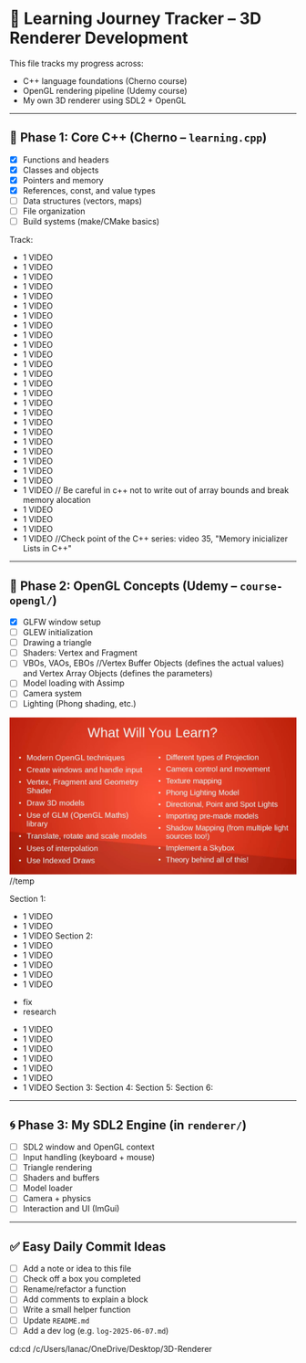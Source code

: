 # 🎯 Learning Journey Tracker – 3D Renderer Development

This file tracks my progress across:
- C++ language foundations (Cherno course)
- OpenGL rendering pipeline (Udemy course)
- My own 3D renderer using SDL2 + OpenGL

---

## 🧱 Phase 1: Core C++ (Cherno – `learning.cpp`)
- [X] Functions and headers
- [x] Classes and objects
- [X] Pointers and memory
- [X] References, const, and value types
- [ ] Data structures (vectors, maps)
- [ ] File organization
- [ ] Build systems (make/CMake basics)

Track:
- 1 VIDEO
- 1 VIDEO
- 1 VIDEO
- 1 VIDEO
- 1 VIDEO
- 1 VIDEO
- 1 VIDEO
- 1 VIDEO
- 1 VIDEO
- 1 VIDEO
- 1 VIDEO
- 1 VIDEO
- 1 VIDEO
- 1 VIDEO
- 1 VIDEO
- 1 VIDEO
- 1 VIDEO
- 1 VIDEO
- 1 VIDEO
- 1 VIDEO
- 1 VIDEO
- 1 VIDEO
- 1 VIDEO
- 1 VIDEO
- 1 VIDEO // Be careful in c++ not to write out of array bounds and break memory alocation
- 1 VIDEO
- 1 VIDEO
- 1 VIDEO
- 1 VIDEO
//Check point of the C++ series: video 35, "Memory inicializer Lists in C++"

---

## 🔺 Phase 2: OpenGL Concepts (Udemy – `course-opengl/`)
- [X] GLFW window setup
- [ ] GLEW initialization
- [ ] Drawing a triangle
- [ ] Shaders: Vertex and Fragment
- [ ] VBOs, VAOs, EBOs //Vertex Buffer Objects (defines the actual values) and Vertex Array Objects (defines the parameters)
- [ ] Model loading with Assimp
- [ ] Camera system
- [ ] Lighting (Phong shading, etc.)

![alt text](image.png) //temp

Section 1:
  - 1 VIDEO
  - 1 VIDEO
  - 1 VIDEO
Section 2:
  - 1 VIDEO
  - 1 VIDEO
  - 1 VIDEO
  - 1 VIDEO
  - 1 VIDEO
  + fix
  + research
  - 1 VIDEO
  - 1 VIDEO
  - 1 VIDEO
  - 1 VIDEO
  - 1 VIDEO
  - 1 VIDEO
  - 1 VIDEO
Section 3:
Section 4:
Section 5:
Section 6:

---

## 🌀 Phase 3: My SDL2 Engine (in `renderer/`)
- [ ] SDL2 window and OpenGL context
- [ ] Input handling (keyboard + mouse)
- [ ] Triangle rendering
- [ ] Shaders and buffers
- [ ] Model loader
- [ ] Camera + physics
- [ ] Interaction and UI (ImGui)

---

## ✅ Easy Daily Commit Ideas
- [ ] Add a note or idea to this file
- [ ] Check off a box you completed
- [ ] Rename/refactor a function
- [ ] Add comments to explain a block
- [ ] Write a small helper function
- [ ] Update `README.md`
- [ ] Add a dev log (e.g. `log-2025-06-07.md`)

cd:cd /c/Users/lanac/OneDrive/Desktop/3D-Renderer
